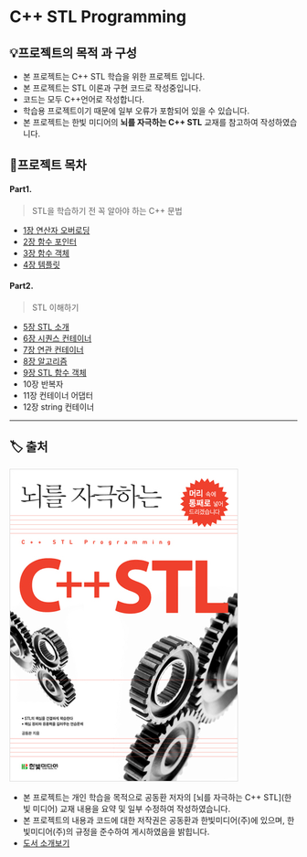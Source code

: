 ﻿# C++ STL Programming

## 💡프로젝트의 목적 과 구성
- 본 프로젝트는 C++ STL 학습을 위한 프로젝트 입니다.
- 본 프로젝트는 STL 이론과 구현 코드로 작성중입니다.
- 코드는 모두 C++언어로 작성합니다.
- 학습용 프로젝트이기 때문에 일부 오류가 포함되어 있을 수 있습니다.
- 본 프로젝트는 한빛 미디어의 **뇌를 자극하는 C++ STL** 교재를 참고하여 작성하였습니다.

## 📝프로젝트 목차

#### Part1. 
> STL을 학습하기 전 꼭 알아야 하는 C++ 문법
- [1장 연산자 오버로딩](https://github.com/choisb/Study-Cpp-STL/tree/master/Ch01_Operator_Overloading#Operator-Overloading) 
- [2장 함수 포인터](https://github.com/choisb/Study-Cpp-STL/tree/master/Ch02_Function_Pointer#Function-Pointer)
- [3장 함수 객체](https://github.com/choisb/Study-Cpp-STL/tree/master/Ch03_Function_Object#function-object) 
- [4장 템플릿](https://github.com/choisb/Study-Cpp-STL/tree/master/Ch04_Template#Tamplate) 

#### Part2.
> STL 이해하기
- [5장 STL 소개](https://github.com/choisb/Study-Cpp-STL/tree/master/Ch05_What_is_STL#what-is-stl)
- [6장 시퀀스 컨테이너](https://github.com/choisb/Study-Cpp-STL/tree/master/Ch06_Sequence_Container)
- [7장 연관 컨테이너](https://github.com/choisb/Study-Cpp-STL/tree/master/Ch07_Associate_Container)
- [8장 알고리즘](https://github.com/choisb/Study-Cpp-STL/tree/master/Ch08_Algorithm)
- [9장 STL 함수 객체](https://github.com/choisb/Study-Cpp-STL/tree/master/Ch09_Function_Object#function-object)
- 10장 반복자
- 11장 컨테이너 어댑터
- 12장 string 컨테이너
___
## 🏷 출처
![책 표지](./img/01_book_img.jpg)
- 본 프로젝트는 개인 학습을 목적으로 공동환 저자의 [뇌를 자극하는 C++ STL](한빛 미디어) 교재 내용을 요약 및 일부 수정하여 작성하였습니다.
- 본 프로젝트의 내용과 코드에 대한 저작권은 공동환과 한빛미디어(주)에 있으며, 한빛미디어(주)의 규정을 준수하여 게시하였음을 밝힙니다.
- [도서 소개보기](https://www.hanbit.co.kr/store/books/look.php?p_code=B5912645820)
